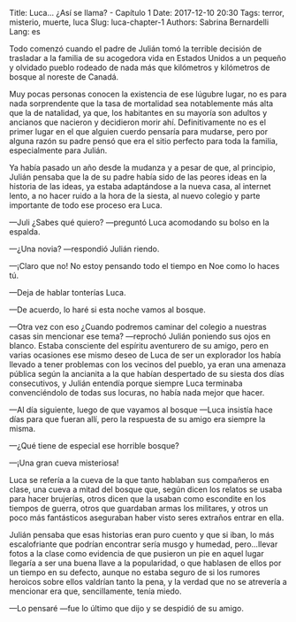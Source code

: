 Title: Luca... ¿Así se llama? - Capítulo 1
Date: 2017-12-10 20:30
Tags: terror, misterio, muerte, luca
Slug: luca-chapter-1
Authors: Sabrina Bernardelli
Lang: es

Todo comenzó cuando el padre de Julián tomó la terrible decisión de trasladar a la familia de su acogedora vida en Estados Unidos a un pequeño y olvidado pueblo rodeado de nada más que kilómetros y kilómetros de bosque al noreste de Canadá.

Muy pocas personas conocen la existencia de ese lúgubre lugar, no es para nada sorprendente que la tasa de mortalidad sea notablemente más alta que la de natalidad, ya que, los habitantes en su mayoría son adultos y ancianos que nacieron y decidieron morir ahí. Definitivamente no es el primer lugar en el que alguien cuerdo pensaría para mudarse, pero por alguna razón su padre pensó que era el sitio perfecto para toda la familia, especialmente para Julián. 

Ya había pasado un año desde la mudanza y a pesar de que, al principio, Julián pensaba que la de su padre había sido de las peores ideas en la historia de las ideas, ya estaba adaptándose a la nueva casa, al internet lento, a no hacer ruido a la hora de la siesta, al nuevo colegio y parte importante de todo ese proceso era Luca.

—Juli ¿Sabes qué quiero? —preguntó Luca acomodando su bolso en la espalda.

—¿Una novia? —respondió Julián riendo. 

—¡Claro que no! No estoy pensando todo el tiempo en Noe como lo haces tú. 

—Deja de hablar tonterías Luca.

—De acuerdo, lo haré si esta noche vamos al bosque.

—Otra vez con eso ¿Cuando podremos caminar del colegio a nuestras casas sin mencionar ese tema? —reprochó Julián poniendo sus ojos en blanco. Estaba consciente del espíritu aventurero de su amigo, pero en varias ocasiones ese mismo deseo de Luca de ser un explorador los había llevado a tener problemas con los vecinos del pueblo, ya eran una amenaza pública según la ancianita a la que habían despertado de su siesta dos días consecutivos, y Julián entendía porque siempre Luca terminaba convenciéndolo de todas sus locuras, no había nada mejor que hacer. 

—Al día siguiente, luego de que vayamos al bosque —Luca insistía hace días para que fueran allí, pero la respuesta de su amigo era siempre la misma.

—¿Qué tiene de especial ese horrible bosque?

—¡Una gran cueva misteriosa!

Luca se refería a la cueva de la que tanto hablaban sus compañeros en clase, una cueva a mitad del bosque que, según dicen los relatos se usaba para hacer brujerías, otros dicen que la usaban como escondite en los tiempos de guerra, otros que guardaban armas los militares, y otros un poco más fantásticos aseguraban haber visto seres extraños entrar en ella. 

Julián pensaba que esas historias eran puro cuento y que si iban, lo más escalofriante que podrían encontrar sería musgo y humedad, pero...llevar fotos a la clase como evidencia de que pusieron un pie en aquel lugar llegaría a ser una buena llave a la popularidad, o que hablasen de ellos por un tiempo en su defecto, aunque no estaba seguro de si los rumores heroicos sobre ellos valdrían tanto la pena, y la verdad que no se atrevería a mencionar era que, sencillamente, tenía miedo. 

—Lo pensaré —fue lo último que dijo y se despidió de su amigo. 